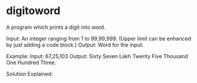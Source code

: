# digitoword
A program which prints a digit into word.

Input: An integer ranging from 1 to 99,99,999. (Upper limit can be enhanced by just adding a code block.)
Output: Word for the input.

Example:
Input: 67,25,103
Output: Sixty Seven Lakh Twenty Five Thousand One Hundred Three.

Solution Explained:
